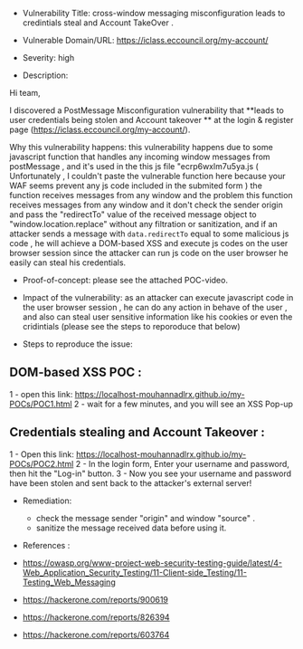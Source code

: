 - Vulnerability Title: cross-window messaging misconfiguration leads to credintials steal and Account TakeOver .

- Vulnerable Domain/URL: https://iclass.eccouncil.org/my-account/
- Severity: high

- Description:

Hi team,

I discovered a PostMessage Misconfiguration vulnerability that **leads to user credentials being stolen and Account takeover ** at the login & register page (https://iclass.eccouncil.org/my-account/).

Why this vulnerability happens:
this vulnerability happens due to some javascript function that handles any incoming window messages from postMessage , and it's used in the this js file "ecrp6wxlm7u5ya.js ( Unfortunately , I couldn't paste the vulnerable function here because your WAF seems prevent any js code included in the submited form ) the function receives messages from any window and the problem this function receives messages from any window and it don't check the sender origin and pass the "redirectTo" value of the received message object to "window.location.replace" without any filtration or sanitization, and if an attacker sends a message with `data.redirectTo` equal to some malicious js code , he will achieve a DOM-based XSS and execute js codes on the user browser session since the attacker can run js code on the user browser he easily can steal his credentials.


- Proof-of-concept: please see the attached POC-video.

- Impact of the vulnerability: as an attacker can execute javascript code in the user browser session , he can do any action in behave of the user , and also can steal user sensitive information like his cookies or even the cridintials (please see the steps to reporoduce that below)

- Steps to reproduce the issue:

## DOM-based XSS POC :
1 - open this link: https://localhost-mouhannadlrx.github.io/my-POCs/POC1.html
2 - wait for a few minutes, and you will see an XSS Pop-up

## Credentials stealing and Account Takeover :

1 - Open this link: https://localhost-mouhannadlrx.github.io/my-POCs/POC2.html
2 - In the login form, Enter your username and password, then hit the "Log-in" button.
3 - Now you see your username and password have been stolen and sent back to the attacker's external server!

- Remediation:
    - check the  message sender "origin" and  window "source" .
    - sanitize the message received data before using it.

- References :
- https://owasp.org/www-project-web-security-testing-guide/latest/4-Web_Application_Security_Testing/11-Client-side_Testing/11-Testing_Web_Messaging
- https://hackerone.com/reports/900619
- https://hackerone.com/reports/826394
- https://hackerone.com/reports/603764

